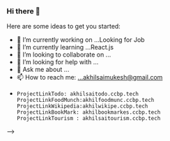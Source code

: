 ### Hi there 👋



Here are some ideas to get you started:

- 🔭 I’m currently working on ...Looking for Job 
- 🌱 I’m currently learning ...React.js
- 👯 I’m looking to collaborate on ...
- 🤔 I’m looking for help with ...
- 💬 Ask me about ...
- 📫 How to reach me: ...akhilsaimukesh@gmail.com
-     ProjectLinkTodo: akhilsaitodo.ccbp.tech
      ProjectLinkFoodMunch:akhilfoodmunc.ccbp.tech
      ProjectLinkWikipedia:akhilwikipe.ccbp.tech 
      ProjectLinkBookMark: akhilbookmarkes.ccbp.tech
      ProjectLinkTourism : akhilsaitourism.ccbp.tech
-->
